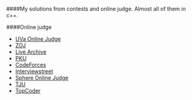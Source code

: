 ####My solutions from contests and online judge.
Almost all of them in c++.

####Online judge
   * [UVa Online Judge](http://uva.onlinejudge.org/)
   * [ZOJ](http://acm.zju.edu.cn/)
   * [Live Archive](http://livearchive.onlinejudge.org/)
   * [PKU](http://poj.org/)
   * [CodeForces](http://codeforces.com/)
   * [Interviewstreet](https://www.interviewstreet.com/)
   * [Sphere Online Judge](http://www.spoj.pl/)
   * [TJU](http://acm.tju.edu.cn/toj/)
   * [TopCoder](http://community.topcoder.com/tc)